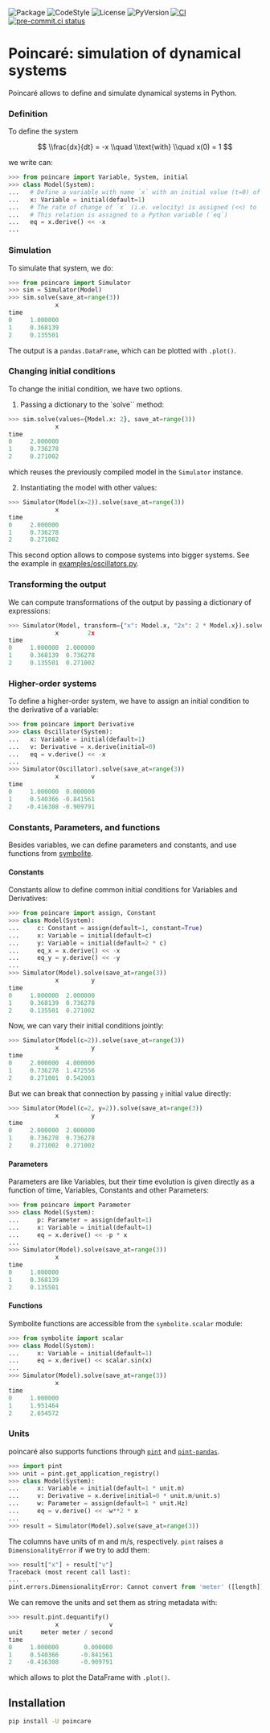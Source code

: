 ![Package](https://img.shields.io/pypi/v/poincare?label=poincare)
![CodeStyle](https://img.shields.io/badge/code%20style-black-000000.svg)
![License](https://img.shields.io/pypi/l/poincare?label=license)
![PyVersion](https://img.shields.io/pypi/pyversions/poincare?label=python)
[![CI](https://github.com/maurosilber/poincare/actions/workflows/ci.yml/badge.svg)](https://github.com/maurosilber/poincare/actions/workflows/ci.yml)
[![pre-commit.ci status](https://results.pre-commit.ci/badge/github/maurosilber/poincare/main.svg)](https://results.pre-commit.ci/latest/github/maurosilber/poincare/main)

# Poincaré: simulation of dynamical systems

Poincaré allows to define and simulate dynamical systems in Python.

### Definition

To define the system

$$ \\frac{dx}{dt} = -x \\quad \\text{with} \\quad x(0) = 1 $$

we write can:

```python
>>> from poincare import Variable, System, initial
>>> class Model(System):
...   # Define a variable with name `x` with an initial value (t=0) of `1``.
...   x: Variable = initial(default=1)
...   # The rate of change of `x` (i.e. velocity) is assigned (<<) to `-x`.
...   # This relation is assigned to a Python variable (`eq`)
...   eq = x.derive() << -x
...
```

### Simulation

To simulate that system,
we do:

```python
>>> from poincare import Simulator
>>> sim = Simulator(Model)
>>> sim.solve(save_at=range(3))
             x
time
0     1.000000
1     0.368139
2     0.135501
```

The output is a `pandas.DataFrame`,
which can be plotted with `.plot()`.

### Changing initial conditions

To change the initial condition,
we have two options.

1. Passing a dictionary to the \`solve\`\` method:

```python
>>> sim.solve(values={Model.x: 2}, save_at=range(3))
             x
time
0     2.000000
1     0.736278
2     0.271002
```

which reuses the previously compiled model in the `Simulator` instance.

2. Instantiating the model with other values:

```python
>>> Simulator(Model(x=2)).solve(save_at=range(3))
             x
time
0     2.000000
1     0.736278
2     0.271002
```

This second option allows to compose systems
into bigger systems.
See the example in [examples/oscillators.py](https://github.com/maurosilber/poincare/blob/main/examples/oscillators.py).

### Transforming the output

We can compute transformations of the output
by passing a dictionary of expressions:

```python
>>> Simulator(Model, transform={"x": Model.x, "2x": 2 * Model.x}).solve(save_at=range(3))
             x        2x
time
0     1.000000  2.000000
1     0.368139  0.736278
2     0.135501  0.271002
```

### Higher-order systems

To define a higher-order system,
we have to assign an initial condition to the derivative of a variable:

```python
>>> from poincare import Derivative
>>> class Oscillator(System):
...   x: Variable = initial(default=1)
...   v: Derivative = x.derive(initial=0)
...   eq = v.derive() << -x
...
>>> Simulator(Oscillator).solve(save_at=range(3))
             x         v
time
0     1.000000  0.000000
1     0.540366 -0.841561
2    -0.416308 -0.909791
```

### Constants, Parameters, and functions

Besides variables,
we can define parameters and constants,
and use functions from [symbolite](https://github.com/hgrecco/symbolite).

#### Constants

Constants allow to define common initial conditions for Variables and Derivatives:

```python
>>> from poincare import assign, Constant
>>> class Model(System):
...     c: Constant = assign(default=1, constant=True)
...     x: Variable = initial(default=c)
...     y: Variable = initial(default=2 * c)
...     eq_x = x.derive() << -x
...     eq_y = y.derive() << -y
...
>>> Simulator(Model).solve(save_at=range(3))
             x         y
time
0     1.000000  2.000000
1     0.368139  0.736278
2     0.135501  0.271002
```

Now, we can vary their initial conditions jointly:

```python
>>> Simulator(Model(c=2)).solve(save_at=range(3))
             x         y
time
0     2.000000  4.000000
1     0.736278  1.472556
2     0.271001  0.542003
```

But we can break that connection by passing `y` initial value directly:

```python
>>> Simulator(Model(c=2, y=2)).solve(save_at=range(3))
             x         y
time
0     2.000000  2.000000
1     0.736278  0.736278
2     0.271002  0.271002
```

#### Parameters

Parameters are like Variables,
but their time evolution is given directly as a function of time,
Variables, Constants and other Parameters:

```python
>>> from poincare import Parameter
>>> class Model(System):
...     p: Parameter = assign(default=1)
...     x: Variable = initial(default=1)
...     eq = x.derive() << -p * x
...
>>> Simulator(Model).solve(save_at=range(3))
             x
time
0     1.000000
1     0.368139
2     0.135501
```

#### Functions

Symbolite functions are accessible from the `symbolite.scalar` module:

```python
>>> from symbolite import scalar
>>> class Model(System):
...     x: Variable = initial(default=1)
...     eq = x.derive() << scalar.sin(x)
...
>>> Simulator(Model).solve(save_at=range(3))
             x
time
0     1.000000
1     1.951464
2     2.654572
```

### Units

poincaré also supports functions through
[`pint`](https://github.com/hgrecco/pint)
and [`pint-pandas`](https://github.com/hgrecco/pint-pandas).

```python
>>> import pint
>>> unit = pint.get_application_registry()
>>> class Model(System):
...     x: Variable = initial(default=1 * unit.m)
...     v: Derivative = x.derive(initial=0 * unit.m/unit.s)
...     w: Parameter = assign(default=1 * unit.Hz)
...     eq = v.derive() << -w**2 * x
...
>>> result = Simulator(Model).solve(save_at=range(3))
```

The columns have units of m and m/s, respectively.
`pint` raises a `DimensionalityError` if we try to add them:

```python
>>> result["x"] + result["v"]
Traceback (most recent call last):
...
pint.errors.DimensionalityError: Cannot convert from 'meter' ([length]) to 'meter / second' ([length] / [time])
```

We can remove the units and set them as string metadata with:

```python
>>> result.pint.dequantify()
             x              v
unit     meter meter / second
time
0     1.000000       0.000000
1     0.540366      -0.841561
2    -0.416308      -0.909791
```

which allows to plot the DataFrame with `.plot()`.

## Installation

```bash
pip install -U poincare
```
